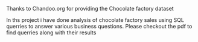 Thanks to Chandoo.org for providing the Chocolate factory dataset 


In ths project i have done analysis of chocolate factory sales using SQL querries to answer various business questions. Please checkout the pdf to find querries along with their results
